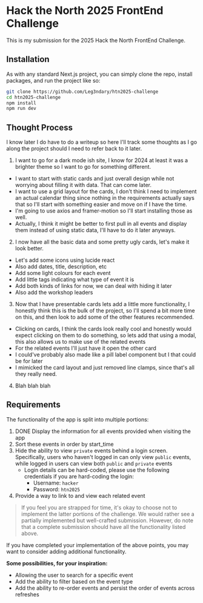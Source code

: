 # Hack the North 2025 FrontEnd Challenge

This is my submission for the 2025 Hack the North FrontEnd Challenge.

## Installation

As with any standard Next.js project, you can simply clone the repo, install packages, and run the project like so:

```bash
git clone https://github.com/Leg3ndary/htn2025-challenge
cd htn2025-challenge
npm install
npm run dev
```

## Thought Process

I know later I do have to do a writeup so here I'll track some thoughts as I go along the project should I need to refer back to it later.

1. I want to go for a dark mode ish site, I know for 2024 at least it was a brighter theme so I want to go for something different.
- I want to start with static cards and just overall design while not worrying about filling it with data. That can come later.
- I want to use a grid layout for the cards, I don't think I need to implement an actual calendar thing since nothing in the requirements actually says that so I'll start with something easier and move on if I have the time.
- I'm going to use axios and framer-motion so I'll start installing those as well.
- Actually, I think it might be better to first pull in all events and display them instead of using static data, I'll have to do it later anyways.
2. I now have all the basic data and some pretty ugly cards, let's make it look better.
- Let's add some icons using lucide react
- Also add dates, title, description, etc
- Add some light colours for each event
- Add little tags indicating what type of event it is
- Add both kinds of links for now, we can deal with hiding it later
- Also add the workshop leaders
3. Now that I have presentable cards lets add a little more functionality, I honestly think this is the bulk of the project, so I'll spend a bit more time on this, and then look to add some of the other features recommended.
- Clicking on cards, I think the cards look really cool and honestly would expect clicking on them to do something, so lets add that using a modal, this also allows us to make use of the related events
- For the related events I'll just have it open the other card
- I could've probably also made like a pill label component but I that could be for later
- I mimicked the card layout and just removed line clamps, since that's all they really need.
4. Blah blah blah

## Requirements

The functionality of the app is split into multiple portions:

1. DONE Display the information for all events provided when visiting the app
2. Sort these events in order by start_time
3. Hide the ability to view `private` events behind a login screen. Specifically, users who haven't logged in can only view `public` events, while logged in users can view both `public` and `private` events
    - Login details can be hard-coded, please use the following credentials if you are hard-coding the login:
        - Username: `hacker`
        - Password: `htn2025`
4. Provide a way to link to and view each related event

> If you feel you are strapped for time, it's okay to choose not to implement the latter portions of the challenge. We would rather see a partially implemented but well-crafted submission. However, do note that a complete submission should have all the functionality listed above.
> 

If you have completed your implementation of the above points, you may want to consider adding additional functionality.

**Some possibilities, for your inspiration:**

- Allowing the user to search for a specific event
- Add the ability to filter based on the event type
- Add the ability to re-order events and persist the order of events across refreshes